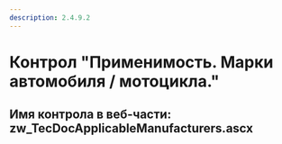 ```yaml
---
description: 2.4.9.2
---
```


# Контрол "Применимость. Марки автомобиля / мотоцикла."

## Имя контрола в веб-части: zw\_TecDocApplicableManufacturers.ascx

